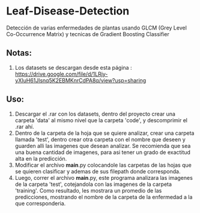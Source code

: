 # Leaf-Disease-Detection
Detección de varias enfermedades de plantas usando GLCM (Grey Level Co-Occurrence Matrix) y tecnicas de Gradient Boosting Classifier

## Notas:
1. Los datasets se descargan desde esta página : https://drive.google.com/file/d/1LRjy-yXIuH61Jlsnq5K2EBMKnrCdPA8q/view?usp=sharing

## Uso:
1. Descargar el .rar con los datasets, dentro del proyecto crear una carpeta 'data' al mismo nivel que la carpeta 'code', y descomprimir el .rar ahí. 
2. Dentro de la carpeta de la hoja que se quiere analizar, crear una carpeta llamada 'test', dentro crear otra carpeta con el nombre que deseen y guarden alli las imagenes que desean analizar. Se recomienda que sea una buena cantidad de imagenes, para asi tener un grado de exactitud alta en la predicción.
3. Modificar el archivo __main__.py colocandole las carpetas de las hojas que se quieren clasificar y ademas de sus filepath donde corresponda. 
4. Luego, correr el archivo __main__.py, este programa analizara las imagenes de la carpeta 'test', cotejandola con las imagenes de la carpeta 'training'. Como resultado, les mostrara un promedio de las predicciones, mostrando el nombre de la carpeta de la enfermedad a la que corresponderia. 
